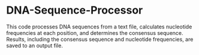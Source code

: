 # DNA-Sequence-Processor
This code processes DNA sequences from a text file, calculates nucleotide frequencies at each position, and determines the consensus sequence. Results, including the consensus sequence and nucleotide frequencies, are saved to an output file.
